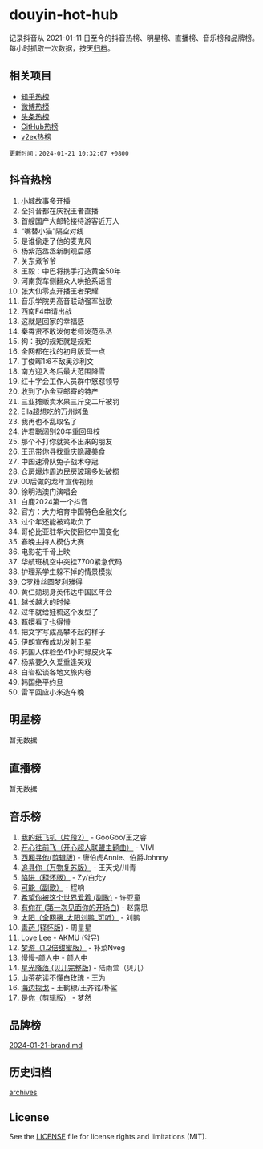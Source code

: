 # douyin-hot-hub

记录抖音从 2021-01-11 日至今的抖音热榜、明星榜、直播榜、音乐榜和品牌榜。每小时抓取一次数据，按天[归档](archives)。

## 相关项目

- [知乎热榜](https://github.com/lonnyzhang423/zhihu-hot-hub)
- [微博热榜](https://github.com/lonnyzhang423/weibo-hot-hub)
- [头条热榜](https://github.com/lonnyzhang423/toutiao-hot-hub)
- [GitHub热榜](https://github.com/lonnyzhang423/github-hot-hub)
- [v2ex热榜](https://github.com/lonnyzhang423/v2ex-hot-hub)


`更新时间：2024-01-21 10:32:07 +0800`

## 抖音热榜

1. 小城故事多开播
1. 全抖音都在庆祝王者直播
1. 首艘国产大邮轮接待游客近万人
1. “嘴替小猫”隔空对线
1. 是谁偷走了他的麦克风
1. 杨紫范丞丞新剧观后感
1. 关东煮爷爷
1. 王毅：中巴将携手打造黄金50年
1. 河南货车侧翻众人哄抢系谣言
1. 张大仙零点开播王者荣耀
1. 音乐学院男高音联动强军战歌
1. 西南F4申请出战
1. 这就是回家的幸福感
1. 秦霄贤不敢泼何老师泼范丞丞
1. 狗：我的规矩就是规矩
1. 全网都在找的初月版爱一点
1. 丁俊晖1:6不敌奥沙利文
1. 南方迎入冬后最大范围降雪
1. 红十字会工作人员群中怒怼领导
1. 收到了小金豆邮寄的特产
1. 三亚摊贩卖水果三斤变二斤被罚
1. Ella超想吃的万州烤鱼
1. 我再也不乱取名了
1. 许君聪阔别20年重回母校
1. 那个不打你就笑不出来的朋友
1. 王迅带你寻找重庆隐藏美食
1. 中国速滑队兔子战术夺冠
1. 仓房爆炸周边民房玻璃多处破损
1. 00后做的龙年宣传视频
1. 徐明浩澳门演唱会
1. 白鹿2024第一个抖音
1. 官方：大力培育中国特色金融文化
1. 过个年还能被鸡欺负了
1. 哥伦比亚驻华大使回忆中国变化
1. 春晚主持人模仿大赛
1. 电影花千骨上映
1. 华航班机空中突挂7700紧急代码
1. 护理系学生躲不掉的情景模拟
1. C罗粉丝圆梦利雅得
1. 黄仁勋现身英伟达中国区年会
1. 越长越大的时候
1. 过年就给娃梳这个发型了
1. 甄嬛看了也得懵
1. 把文字写成高攀不起的样子
1. 伊朗宣布成功发射卫星
1. 韩国人体验坐41小时绿皮火车
1. 杨紫要久久爱重逢哭戏
1. 白岩松谈各地文旅内卷
1. 韩国绝平约旦
1. 雷军回应小米造车晚

## 明星榜

暂无数据

## 直播榜

暂无数据

## 音乐榜

1. [我的纸飞机（片段2）](https://sf86-cdn-tos.douyinstatic.com/obj/tos-cn-ve-2774/oM2ZrKcg2CD5AeRB2gkeXOFB1IxAGJdZPazYHf) - GooGoo/王之睿
1. [开心往前飞（开心超人联盟主题曲）](https://sf86-cdn-tos.douyinstatic.com/obj/tos-cn-ve-2774/9d8fb7c82cf1421fb93a9fe925275e0a) - VIVI
1. [西厢寻他(剪辑版)](https://sf86-cdn-tos.douyinstatic.com/obj/tos-cn-ve-2774/oUsAVfAQKlRNxEv5qxvIB8o5qmIWUcXbzJKJhw) - 唐伯虎Annie、伯爵Johnny
1. [追寻你（万物复苏版）](https://sf86-cdn-tos.douyinstatic.com/obj/tos-cn-ve-2774/oYeAZJsbjIDit9APmBg8u6uDUQnHmoCf3gbo74) - 王天戈/川青
1. [陷阱（释怀版）](https://sf86-cdn-tos.douyinstatic.com/obj/tos-cn-ve-2774/oE8C21LeZrzKLDFfQYgMzx4GAIHageG5IzayY7) - Zy/白允y
1. [可能（副歌）](https://sf86-cdn-tos.douyinstatic.com/obj/tos-cn-ve-2774/cde1731888894259b333569393c2fb51) - 程响
1. [希望你被这个世界爱着 (副歌)](https://sf3-cdn-tos.douyinstatic.com/obj/tos-cn-ve-2774/oUHCmWQfZlE3QQBKBeD8rCFLpJzPgCpImhsxMt) - 许亚童
1. [有你在 (第一次见面你的开场白)](https://sf86-cdn-tos.douyinstatic.com/obj/tos-cn-ve-2774/oAthrQ3ClJBfI57uBoFEgNDYtNCZ0TSYQQfxQ0) - 赵露思
1. [太阳（全网搜_太阳刘鹏_可听）](https://sf3-cdn-tos.douyinstatic.com/obj/tos-cn-ve-2774/ogWbyIQnlBFImVbeDocRdCIYtBHlbJXgfZMvgz) - 刘鹏
1. [毒药 (释怀版)](https://sf86-cdn-tos.douyinstatic.com/obj/tos-cn-ve-2774/oYILMEAzspdZBIzy4frJNB8ZHPHWAhiwowd4Ad) - 周星星
1. [Love Lee](https://sf86-cdn-tos.douyinstatic.com/obj/tos-cn-ve-2774/o05GbkJGbCBTdDnMtB0fwOYgkeZp23vrWQDQBS) - AKMU (악뮤)
1. [梦游（1.2倍甜蜜版）](https://sf86-cdn-tos.douyinstatic.com/obj/tos-cn-ve-2774/o4gyAUm8hwufoEABmwVIiQtHsFuGzAEEWtNMzo) - 补菜Nveg
1. [慢慢-颜人中](https://sf3-cdn-tos.douyinstatic.com/obj/tos-cn-ve-2774/ocjHNfBXdBxQNC8ZGAeoLMFTUgtBg8bkExunDC) - 颜人中
1. [星光降落 (贝儿完整版)](https://sf3-cdn-tos.douyinstatic.com/obj/tos-cn-ve-2774/okwB9hAwyAtsFFkFBzAX1hOOfQuIoMNs0W2Mwr) - 陆雨萱（贝儿）
1. [山茶花读不懂白玫瑰](https://sf86-cdn-tos.douyinstatic.com/obj/tos-cn-ve-2774/osfn8B7DktrRHEPJgPCfDbw7QDQEkwC16BxZg9) - 王为
1. [海边探戈](https://sf86-cdn-tos.douyinstatic.com/obj/tos-cn-ve-2774/os9gE0VQCGqt6VQkZDyBBYvfSDY0QFe3vVmubn) - 王鹤棣/王齐铭/朴鲨
1. [是你（剪辑版）](https://sf6-cdn-tos.douyinstatic.com/obj/tos-cn-ve-2774/46019dae783c4c969944217fe1cfafc4) - 梦然

## 品牌榜

[2024-01-21-brand.md](archives/2024-01-21-brand.md)

## 历史归档

[archives](archives)

## License

See the [LICENSE](LICENSE) file for license rights and limitations (MIT).
